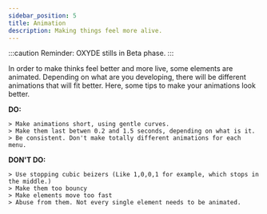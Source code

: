 ```yaml
---
sidebar_position: 5
title: Animation
description: Making things feel more alive.
---
```


:::caution
Reminder: OXYDE stills in Beta phase.
:::

In order to make thinks feel better and more live, some elements are animated. Depending on what are you developing, there will be different animations that will fit better.
Here, some tips to make your animations look better.

**DO:**
```
> Make animations short, using gentle curves.
> Make them last betwen 0.2 and 1.5 seconds, depending on what is it.
> Be consistent. Don't make totally different animations for each menu.
```

**DON'T DO:**
```
> Use stopping cubic beizers (Like 1,0,0,1 for example, which stops in the middle.)
> Make them too bouncy
> Make elements move too fast
> Abuse from them. Not every single element needs to be animated.
```